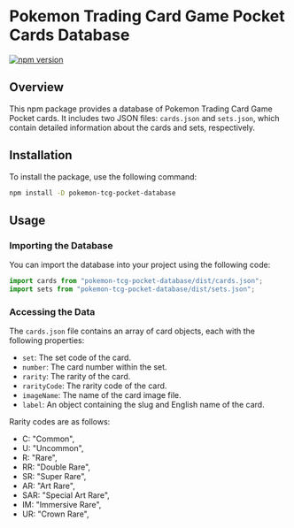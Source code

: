 # Pokemon Trading Card Game Pocket Cards Database 
[![npm version](https://badge.fury.io/js/pokemon-tcg-pocket-database.svg)](https://www.npmjs.com/package/pokemon-tcg-pocket-database)

## Overview

This npm package provides a database of Pokemon Trading Card Game Pocket cards. It includes two JSON files: `cards.json` and `sets.json`, which contain detailed information about the cards and sets, respectively.

## Installation

To install the package, use the following command:

```bash
npm install -D pokemon-tcg-pocket-database
```

## Usage

### Importing the Database

You can import the database into your project using the following code:

```js
import cards from "pokemon-tcg-pocket-database/dist/cards.json";
import sets from "pokemon-tcg-pocket-database/dist/sets.json";
```

### Accessing the Data

The `cards.json` file contains an array of card objects, each with the following properties:
- `set`: The set code of the card.
- `number`: The card number within the set.
- `rarity`: The rarity of the card.
- `rarityCode`: The rarity code of the card.
- `imageName`: The name of the card image file.
- `label`: An object containing the slug and English name of the card.

Rarity codes are as follows:
- C: "Common",
- U: "Uncommon",
- R: "Rare",
- RR: "Double Rare",
- SR: "Super Rare",
- AR: "Art Rare",
- SAR: "Special Art Rare",
- IM: "Immersive Rare",
- UR: "Crown Rare",

